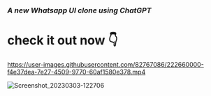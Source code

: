 <h3><i>A new Whatsapp UI clone using ChatGPT</i></h3>


<h1>check it out now 👇</h1>


https://user-images.githubusercontent.com/82767086/222660000-f4e37dea-7e27-4509-9770-60af1580e378.mp4


![Screenshot_20230303-122706](https://user-images.githubusercontent.com/82767086/222658569-0bdc6bd1-47be-43d6-995d-5ed0e43b94bd.png)
